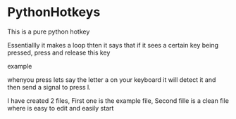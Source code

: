 # PythonHotkeys
This is a pure python hotkey

Essentiallly it makes a loop thten it says that if it sees a certain key being pressed, press and release this key 

example 

whenyou press lets say the letter a on your keyboard it will detect it and then send a signal to press l.

I have created 2 files, First one is the example file, Second fille is a clean file where is easy to edit and easily start

